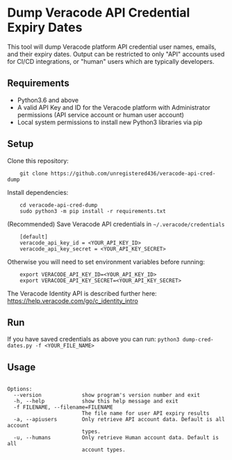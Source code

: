 # Dump Veracode API Credential Expiry Dates
This tool will dump Veracode platform API credential user names, emails, and their expiry dates. Output can be restricted to only "API" accounts used for CI/CD integrations, or "human" users which are typically developers.

## Requirements
* Python3.6 and above
* A valid API Key and ID for the Veracode platform with Administrator permissions (API service account or human user account)
* Local system permissions to install new Python3 libraries via pip

## Setup
Clone this repository:
```
    git clone https://github.com/unregistered436/veracode-api-cred-dump
```
Install dependencies:
```
    cd veracode-api-cred-dump
    sudo python3 -m pip install -r requirements.txt
```
(Recommended) Save Veracode API credentials in `~/.veracode/credentials`
```
    [default]
    veracode_api_key_id = <YOUR_API_KEY_ID>
    veracode_api_key_secret = <YOUR_API_KEY_SECRET>
```
Otherwise you will need to set environment variables before running:
``` 
    export VERACODE_API_KEY_ID=<YOUR_API_KEY_ID>
    export VERACODE_API_KEY_SECRET=<YOUR_API_KEY_SECRET>
```
    
The Veracode Identity API is described further here: https://help.veracode.com/go/c_identity_intro
    
## Run
If you have saved credentials as above you can run:
    `python3 dump-cred-dates.py -f <YOUR_FILE_NAME>`

## Usage
```Usage: python3 dump-cred-dates.py [options] arg1 arg2

Options:
  --version             show program's version number and exit
  -h, --help            show this help message and exit
  -f FILENAME, --filename=FILENAME
                        The file name for user API expiry results
  -a, --apiusers        Only retrieve API account data. Default is all account
                        types.
  -u, --humans          Only retrieve Human account data. Default is all
                        account types.
```
